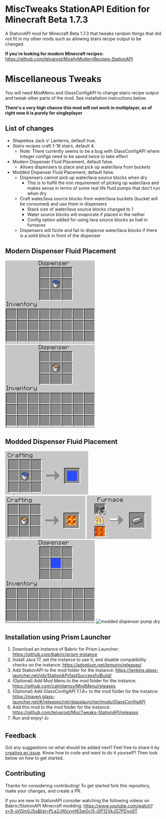 # MiscTweaks StationAPI Edition for Minecraft Beta 1.7.3

A StationAPI mod for Minecraft Beta 1.7.3 that tweaks random things that did not fit in my other mods such as allowing stairs recipe output to be changed.

**If you're looking for modern Minecraft recipes:** https://github.com/telvarost/MostlyModernRecipes-StationAPI

# Miscellaneous Tweaks

You will need ModMenu and GlassConfigAPI to change stairs recipe output and tweak other parts of the mod. See installation instructions below.

**There's a very high chance this mod will not work in multiplayer, as of right now it is purely for singleplayer**

## List of changes

* Shapeless Jack o’ Lanterns, default true.
* Stairs recipes craft 1-16 stairs, default 4.
  * Note: There currently seems to be a bug with GlassConfigAPI where Integer configs need to be saved twice to take effect
* Modern Dispenser Fluid Placement, default false.
  * Allows dispensers to place and pick up water/lava from buckets
* Modded Dispenser Fluid Placement, default false.
  * Dispensers cannot pick up water/lava source blocks when dry
    * This is to fulfill the iron requirement of picking up water/lava and makes sense in terms of some real life fluid pumps that don't run when dry
  * Craft water/lava source blocks from water/lava buckets (bucket will be consumed) and use them in dispensers
    * Stack size of water/lava source blocks changed to 1
    * Water source blocks will evaporate if placed in the nether
    * Config option added for using lava source blocks as fuel in furnaces
  * Dispensers will fizzle and fail to dispense water/lava blocks if there is a solid block in front of the dispenser

## Modern Dispenser Fluid Placement

![modern dispenser water](https://github.com/telvarost/MiscTweaks-StationAPI/blob/main/images/ModernDispenserWater.gif)
![modern dispenser lava](https://github.com/telvarost/MiscTweaks-StationAPI/blob/main/images/ModernDispenserLava.gif)

## Modded Dispenser Fluid Placement

![water block recipe](https://github.com/telvarost/MiscTweaks-StationAPI/blob/main/images/WaterBlockRecipe.PNG)
![lava block recipe](https://github.com/telvarost/MiscTweaks-StationAPI/blob/main/images/LavaBlockRecipe.PNG)
![lava block as fuel source](https://github.com/telvarost/MiscTweaks-StationAPI/blob/main/images/LavaBlockAsFuelSource.PNG)
![modded dispenser pump](https://github.com/telvarost/MiscTweaks-StationAPI/blob/main/images/ModdedDispenserWaterPump.gif)
![modded dispenser pump dry](https://github.com/telvarost/MiscTweaks-StationAPI/blob/main/images/ModdedDispenserLavaPumpDry.gif)

## Installation using Prism Launcher

1. Download an instance of Babric for Prism Launcher: https://github.com/babric/prism-instance
2. Install Java 17, set the instance to use it, and disable compatibility checks on the instance: https://adoptium.net/temurin/releases/
3. Add StationAPI to the mod folder for the instance: https://jenkins.glass-launcher.net/job/StationAPI/lastSuccessfulBuild/
4. (Optional) Add Mod Menu to the mod folder for the instance: https://github.com/calmilamsy/ModMenu/releases
5. (Optional) Add GlassConfigAPI 1.1.6+ to the mod folder for the instance: https://maven.glass-launcher.net/#/releases/net/glasslauncher/mods/GlassConfigAPI
6. Add this mod to the mod folder for the instance: https://github.com/telvarost/MiscTweaks-StationAPI/releases
7. Run and enjoy! 👍

## Feedback

Got any suggestions on what should be added next? Feel free to share it by [creating an issue](https://github.com/telvarost/MiscTweaks-StationAPI/issues/new). Know how to code and want to do it yourself? Then look below on how to get started.

## Contributing

Thanks for considering contributing! To get started fork this repository, make your changes, and create a PR. 

If you are new to StationAPI consider watching the following videos on Babric/StationAPI Minecraft modding: https://www.youtube.com/watch?v=9-sVGjnGJ5s&list=PLa2JWzyvH63wGcj5-i0P12VkJG7PDyo9T
